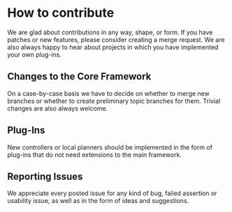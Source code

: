 # How to contribute

We are glad about contributions in any way, shape, or form.
If you have patches or new features, please consider creating a merge request.
We are also always happy to hear about projects in which you have implemented
your own plug-ins.


## Changes to the Core Framework

On a case-by-case basis we have to decide on whether to merge new branches
or whether to create preliminary topic branches for them.
Trivial changes are also always welcome.


## Plug-Ins

New controllers or local planners should be implemented in the form of
plug-ins that do not need extensions to the main framework.


## Reporting Issues

We appreciate every posted issue for any kind of bug, failed assertion or
usability issue, as well as in the form of ideas and suggestions.
